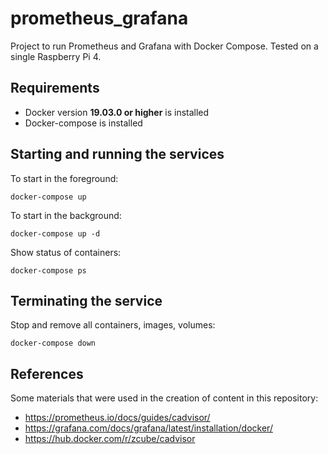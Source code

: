 # prometheus_grafana
Project to run Prometheus and Grafana with Docker Compose. Tested on a single Raspberry Pi 4.

## Requirements
 - Docker version **19.03.0 or higher** is installed
 - Docker-compose is installed


## Starting and running the services

To start in the foreground:
```
docker-compose up
```

To start in the background:
```
docker-compose up -d
```

Show status of containers:
```
docker-compose ps
```

## Terminating the service
Stop and remove all containers, images, volumes:
```
docker-compose down
```

## References
Some materials that were used in the creation of content in this repository:
 - https://prometheus.io/docs/guides/cadvisor/
 - https://grafana.com/docs/grafana/latest/installation/docker/
 - https://hub.docker.com/r/zcube/cadvisor
